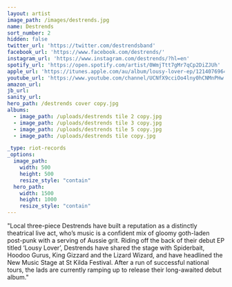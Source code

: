 ```yaml
---
layout: artist
image_path: /images/destrends.jpg
name: Destrends
sort_number: 2
hidden: false
twitter_url: 'https://twitter.com/destrendsband'
facebook_url: 'https://www.facebook.com/destrends/'
instagram_url: 'https://www.instagram.com/destrends/?hl=en'
spotify_url: 'https://open.spotify.com/artist/0WmjTtt7gMr7qCp2DiZJUh'
apple_url: 'https://itunes.apple.com/au/album/lousy-lover-ep/1214076964'
youtube_url: 'https://www.youtube.com/channel/UCNfX9cciOo4lny0hCNMnPHw'
amazon_url: 
jb_url: 
sanity_url: 
hero_path: /destrends cover copy.jpg
albums:
  - image_path: /uploads/destrends tile 2 copy.jpg
  - image_path: /uploads/destrends tile 3 copy.jpg
  - image_path: /uploads/destrends tile 5 copy.jpg
  - image_path: /uploads/destrends tile copy.jpg

_type: riot-records
_options:
  image_path:
    width: 500
    height: 500
    resize_style: "contain"
  hero_path:
    width: 1500
    height: 1000
    resize_style: "contain"
---
```


"Local three-piece Destrends have built a reputation as a distinctly theatrical live act, who’s music is a confident mix of gloomy goth-laden post-punk with a serving of Aussie grit. Riding off the back of their debut EP titled ‘Lousy Lover’, Destrends have shared the stage with Spiderbait, Hoodoo Gurus, King Gizzard and the Lizard Wizard, and have headlined the New Music Stage at St Kilda Festival. After a run of successful national tours, the lads are currently ramping up to release their long-awaited debut album."